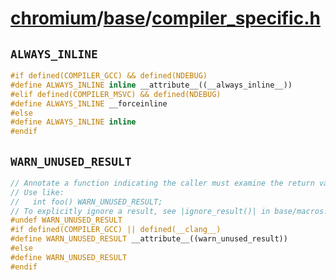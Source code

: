 # [chromium](https://github.com/chromium/chromium)/[base](https://github.com/chromium/chromium/tree/master/base)/**[compiler_specific.h](https://github.com/chromium/chromium/blob/master/base/compiler_specific.h)**





## `ALWAYS_INLINE`

```C++
#if defined(COMPILER_GCC) && defined(NDEBUG)
#define ALWAYS_INLINE inline __attribute__((__always_inline__))
#elif defined(COMPILER_MSVC) && defined(NDEBUG)
#define ALWAYS_INLINE __forceinline
#else
#define ALWAYS_INLINE inline
#endif
```



## `WARN_UNUSED_RESULT`

```C++
// Annotate a function indicating the caller must examine the return value.
// Use like:
//   int foo() WARN_UNUSED_RESULT;
// To explicitly ignore a result, see |ignore_result()| in base/macros.h.
#undef WARN_UNUSED_RESULT
#if defined(COMPILER_GCC) || defined(__clang__)
#define WARN_UNUSED_RESULT __attribute__((warn_unused_result))
#else
#define WARN_UNUSED_RESULT
#endif
```

